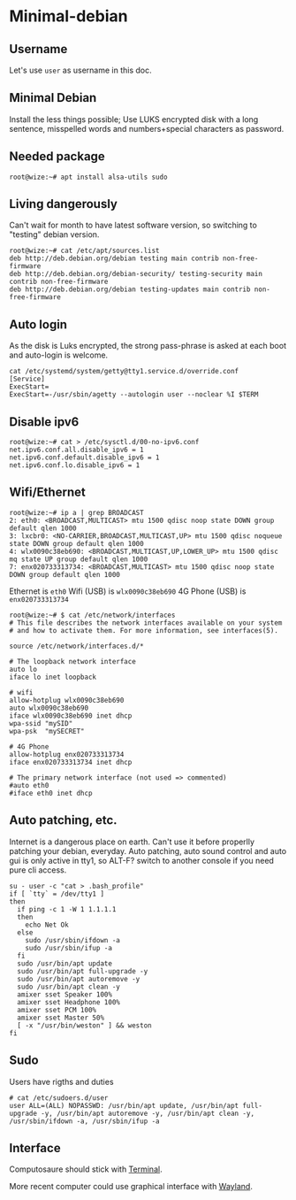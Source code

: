 # Minimal-debian

## Username
Let's use `user` as username in this doc.

## Minimal Debian
Install the less things possible; Use LUKS encrypted disk with a long sentence, misspelled words and numbers+special characters as password.

## Needed package
```
root@wize:~# apt install alsa-utils sudo
```

## Living dangerously
Can't wait for month to have latest software version, so switching to "testing" debian version.
```
root@wize:~# cat /etc/apt/sources.list
deb http://deb.debian.org/debian testing main contrib non-free-firmware
deb http://deb.debian.org/debian-security/ testing-security main contrib non-free-firmware
deb http://deb.debian.org/debian testing-updates main contrib non-free-firmware
```
## Auto login
As the disk is Luks encrypted, the strong pass-phrase is asked at each boot and auto-login is welcome.
```
cat /etc/systemd/system/getty@tty1.service.d/override.conf
[Service]
ExecStart=
ExecStart=-/usr/sbin/agetty --autologin user --noclear %I $TERM
```
## Disable ipv6
```
root@wize:~# cat > /etc/sysctl.d/00-no-ipv6.conf
net.ipv6.conf.all.disable_ipv6 = 1
net.ipv6.conf.default.disable_ipv6 = 1
net.ipv6.conf.lo.disable_ipv6 = 1
```

## Wifi/Ethernet
```
root@wize:~# ip a | grep BROADCAST
2: eth0: <BROADCAST,MULTICAST> mtu 1500 qdisc noop state DOWN group default qlen 1000
3: lxcbr0: <NO-CARRIER,BROADCAST,MULTICAST,UP> mtu 1500 qdisc noqueue state DOWN group default qlen 1000
4: wlx0090c38eb690: <BROADCAST,MULTICAST,UP,LOWER_UP> mtu 1500 qdisc mq state UP group default qlen 1000
7: enx020733313734: <BROADCAST,MULTICAST> mtu 1500 qdisc noop state DOWN group default qlen 1000
```
Ethernet is `eth0`
Wifi (USB) is `wlx0090c38eb690`
4G Phone (USB) is `enx020733313734`
```
root@wize:~# $ cat /etc/network/interfaces
# This file describes the network interfaces available on your system
# and how to activate them. For more information, see interfaces(5).

source /etc/network/interfaces.d/*

# The loopback network interface
auto lo
iface lo inet loopback

# wifi
allow-hotplug wlx0090c38eb690
auto wlx0090c38eb690
iface wlx0090c38eb690 inet dhcp
wpa-ssid "mySID"
wpa-psk  "mySECRET"

# 4G Phone
allow-hotplug enx020733313734
iface enx020733313734 inet dhcp

# The primary network interface (not used => commented)
#auto eth0
#iface eth0 inet dhcp
```
## Auto patching, etc.
Internet is a dangerous place on earth. Can't use it before properlly patching your debian, everyday. Auto patching, auto sound control and auto gui is only active in tty1, so ALT-F? switch to another console if you need pure cli access.
```
su - user -c "cat > .bash_profile"
if [ `tty` = /dev/tty1 ]
then
  if ping -c 1 -W 1 1.1.1.1
  then
    echo Net Ok
  else
    sudo /usr/sbin/ifdown -a
    sudo /usr/sbin/ifup -a
  fi
  sudo /usr/bin/apt update
  sudo /usr/bin/apt full-upgrade -y
  sudo /usr/bin/apt autoremove -y
  sudo /usr/bin/apt clean -y
  amixer sset Speaker 100%
  amixer sset Headphone 100%
  amixer sset PCM 100%
  amixer sset Master 50%
  [ -x "/usr/bin/weston" ] && weston
fi
```
## Sudo
Users have rigths and duties
```
# cat /etc/sudoers.d/user
user ALL=(ALL) NOPASSWD: /usr/bin/apt update, /usr/bin/apt full-upgrade -y, /usr/bin/apt autoremove -y, /usr/bin/apt clean -y, /usr/sbin/ifdown -a, /usr/sbin/ifup -a
```
## Interface
Computosaure should stick with [Terminal](Terminal.md).

More recent computer could use graphical interface with [Wayland](Wayland.md).
